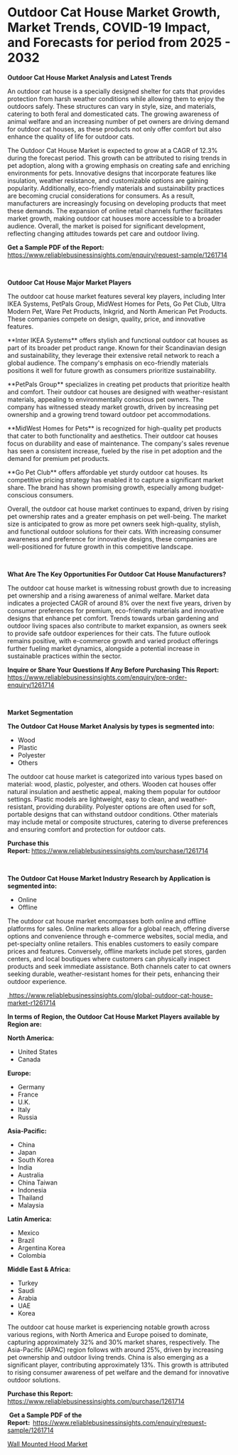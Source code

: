 <p><h1>Outdoor Cat House Market Growth, Market Trends, COVID-19 Impact, and Forecasts for period from 2025 - 2032</h1></p><p><strong>Outdoor Cat House Market Analysis and Latest Trends</strong></p>
<p><p>An outdoor cat house is a specially designed shelter for cats that provides protection from harsh weather conditions while allowing them to enjoy the outdoors safely. These structures can vary in style, size, and materials, catering to both feral and domesticated cats. The growing awareness of animal welfare and an increasing number of pet owners are driving demand for outdoor cat houses, as these products not only offer comfort but also enhance the quality of life for outdoor cats.</p><p>The Outdoor Cat House Market is expected to grow at a CAGR of 12.3% during the forecast period. This growth can be attributed to rising trends in pet adoption, along with a growing emphasis on creating safe and enriching environments for pets. Innovative designs that incorporate features like insulation, weather resistance, and customizable options are gaining popularity. Additionally, eco-friendly materials and sustainability practices are becoming crucial considerations for consumers. As a result, manufacturers are increasingly focusing on developing products that meet these demands. The expansion of online retail channels further facilitates market growth, making outdoor cat houses more accessible to a broader audience. Overall, the market is poised for significant development, reflecting changing attitudes towards pet care and outdoor living.</p></p>
<p><strong>Get a Sample PDF of the Report:&nbsp;</strong> <a href="https://www.reliablebusinessinsights.com/enquiry/request-sample/1261714?utm_campaign=2840&utm_medium=2&utm_source=Github&utm_content=ia&utm_term=04042025&utm_id=outdoor-cat-house">https://www.reliablebusinessinsights.com/enquiry/request-sample/1261714</a></p>
<p>&nbsp;</p>
<p><strong>Outdoor Cat House Major Market Players</strong></p>
<p><p>The outdoor cat house market features several key players, including Inter IKEA Systems, PetPals Group, MidWest Homes for Pets, Go Pet Club, Ultra Modern Pet, Ware Pet Products, Inkgrid, and North American Pet Products. These companies compete on design, quality, price, and innovative features.</p><p>**Inter IKEA Systems** offers stylish and functional outdoor cat houses as part of its broader pet product range. Known for their Scandinavian design and sustainability, they leverage their extensive retail network to reach a global audience. The company's emphasis on eco-friendly materials positions it well for future growth as consumers prioritize sustainability.</p><p>**PetPals Group** specializes in creating pet products that prioritize health and comfort. Their outdoor cat houses are designed with weather-resistant materials, appealing to environmentally conscious pet owners. The company has witnessed steady market growth, driven by increasing pet ownership and a growing trend toward outdoor pet accommodations.</p><p>**MidWest Homes for Pets** is recognized for high-quality pet products that cater to both functionality and aesthetics. Their outdoor cat houses focus on durability and ease of maintenance. The company's sales revenue has seen a consistent increase, fueled by the rise in pet adoption and the demand for premium pet products.</p><p>**Go Pet Club** offers affordable yet sturdy outdoor cat houses. Its competitive pricing strategy has enabled it to capture a significant market share. The brand has shown promising growth, especially among budget-conscious consumers.</p><p>Overall, the outdoor cat house market continues to expand, driven by rising pet ownership rates and a greater emphasis on pet well-being. The market size is anticipated to grow as more pet owners seek high-quality, stylish, and functional outdoor solutions for their cats. With increasing consumer awareness and preference for innovative designs, these companies are well-positioned for future growth in this competitive landscape.</p></p>
<p>&nbsp;</p>
<p><strong>What Are The Key Opportunities For Outdoor Cat House Manufacturers?</strong></p>
<p><p>The outdoor cat house market is witnessing robust growth due to increasing pet ownership and a rising awareness of animal welfare. Market data indicates a projected CAGR of around 8% over the next five years, driven by consumer preferences for premium, eco-friendly materials and innovative designs that enhance pet comfort. Trends towards urban gardening and outdoor living spaces also contribute to market expansion, as owners seek to provide safe outdoor experiences for their cats. The future outlook remains positive, with e-commerce growth and varied product offerings further fueling market dynamics, alongside a potential increase in sustainable practices within the sector.</p></p>
<p><strong>Inquire or Share Your Questions If Any Before Purchasing This Report:</strong> <a href="https://www.reliablebusinessinsights.com/enquiry/pre-order-enquiry/1261714?utm_campaign=2840&utm_medium=2&utm_source=Github&utm_content=ia&utm_term=04042025&utm_id=outdoor-cat-house">https://www.reliablebusinessinsights.com/enquiry/pre-order-enquiry/1261714</a></p>
<p>&nbsp;</p>
<p><strong>Market Segmentation</strong></p>
<p><strong>The Outdoor Cat House Market Analysis by types is segmented into:</strong></p>
<p><ul><li>Wood</li><li>Plastic</li><li>Polyester</li><li>Others</li></ul></p>
<p><p>The outdoor cat house market is categorized into various types based on material: wood, plastic, polyester, and others. Wooden cat houses offer natural insulation and aesthetic appeal, making them popular for outdoor settings. Plastic models are lightweight, easy to clean, and weather-resistant, providing durability. Polyester options are often used for soft, portable designs that can withstand outdoor conditions. Other materials may include metal or composite structures, catering to diverse preferences and ensuring comfort and protection for outdoor cats.</p></p>
<p><strong>Purchase this Report:&nbsp;</strong><a href="https://www.reliablebusinessinsights.com/purchase/1261714?utm_campaign=2840&utm_medium=2&utm_source=Github&utm_content=ia&utm_term=04042025&utm_id=outdoor-cat-house">https://www.reliablebusinessinsights.com/purchase/1261714</a></p>
<p>&nbsp;</p>
<p><strong>The Outdoor Cat House Market Industry Research by Application is segmented into:</strong></p>
<p><ul><li>Online</li><li>Offline</li></ul></p>
<p><p>The outdoor cat house market encompasses both online and offline platforms for sales. Online markets allow for a global reach, offering diverse options and convenience through e-commerce websites, social media, and pet-specialty online retailers. This enables customers to easily compare prices and features. Conversely, offline markets include pet stores, garden centers, and local boutiques where customers can physically inspect products and seek immediate assistance. Both channels cater to cat owners seeking durable, weather-resistant homes for their pets, enhancing their outdoor experience.</p></p>
<p><a href="https://www.reliablebusinessinsights.com/global-outdoor-cat-house-market-r1261714?utm_campaign=2840&utm_medium=2&utm_source=Github&utm_content=ia&utm_term=04042025&utm_id=outdoor-cat-house">&nbsp;https://www.reliablebusinessinsights.com/global-outdoor-cat-house-market-r1261714</a></p>
<p><strong>In terms of Region, the Outdoor Cat House Market Players available by Region are:</strong></p>
<p>
    <p> <strong> North America: </strong>
        <ul>
            <li>United States</li>
            <li>Canada</li>
        </ul>
        </p> 
    <p> <strong> Europe: </strong>
        <ul>
            <li>Germany</li>
            <li>France</li>
            <li>U.K.</li>
            <li>Italy</li>
            <li>Russia</li>
        </ul>
        </p> 
    <p> <strong> Asia-Pacific: </strong>
        <ul>
            <li>China</li>
            <li>Japan</li>
            <li>South Korea</li>
            <li>India</li>
            <li>Australia</li>
            <li>China Taiwan</li>
            <li>Indonesia</li>
            <li>Thailand</li>
            <li>Malaysia</li>
        </ul>
        </p> 
    <p> <strong> Latin America: </strong>
        <ul>
            <li>Mexico</li>
            <li>Brazil</li>
            <li>Argentina Korea</li>
            <li>Colombia</li>
        </ul>
        </p> 
    <p> <strong> Middle East & Africa: </strong>
        <ul>
            <li>Turkey</li>
            <li>Saudi</li>
            <li>Arabia</li>
            <li>UAE</li>
            <li>Korea</li>
        </ul>
    </p>
    </p>
<p><p>The outdoor cat house market is experiencing notable growth across various regions, with North America and Europe poised to dominate, capturing approximately 32% and 30% market shares, respectively. The Asia-Pacific (APAC) region follows with around 25%, driven by increasing pet ownership and outdoor living trends. China is also emerging as a significant player, contributing approximately 13%. This growth is attributed to rising consumer awareness of pet welfare and the demand for innovative outdoor solutions.</p></p>
<p><strong>Purchase this Report: </strong><a href="https://www.reliablebusinessinsights.com/purchase/1261714?utm_campaign=2840&utm_medium=2&utm_source=Github&utm_content=ia&utm_term=04042025&utm_id=outdoor-cat-house">https://www.reliablebusinessinsights.com/purchase/1261714</a></p>
<p>&nbsp;<strong>Get a Sample PDF of the Report:&nbsp;&nbsp;</strong><a href="https://www.reliablebusinessinsights.com/enquiry/request-sample/1261714?utm_campaign=2840&utm_medium=2&utm_source=Github&utm_content=ia&utm_term=04042025&utm_id=outdoor-cat-house">https://www.reliablebusinessinsights.com/enquiry/request-sample/1261714</a></p>
<p><strong></strong></p>
<p><p><a href="https://github.com/tszkintruca/Market-Research-Report-List-1/blob/main/wall-mounted-hood-market.md?utm_campaign=2840&utm_medium=2&utm_source=Github&utm_content=ia&utm_term=04042025&utm_id=outdoor-cat-house">Wall Mounted Hood Market</a></p></p>